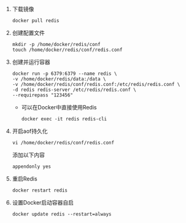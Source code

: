 1. 下载镜像

   ```shell
   docker pull redis
   ```

2. 创建配置文件

   ```shell
   mkdir -p /home/docker/redis/conf
   touch /home/docker/redis/conf/redis.conf
   ```

3. 创建并运行容器

   ```shell
   docker run -p 6379:6379 --name redis \
   -v /home/docker/redis/data:/data \
   -v /home/docker/redis/conf/redis.conf:/etc/redis/redis.conf \
   -d redis redis-server /etc/redis/redis.conf \
   --requirepass "123456"
   ```

   - 可以在Docker中直接使用Redis

     ```shell
     docker exec -it redis redis-cli
     ```

4. 开启aof持久化

   ```shell
   vi /home/docker/redis/conf/redis.conf
   ```

   添加以下内容

   ```text
   appendonly yes
   ```

5. 重启Redis

   ```shell
   docker restart redis
   ```

6. 设置Docker启动容器自启

   ```shell
   docker update redis --restart=always
   ```

   

